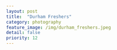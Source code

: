 ```yaml
---
layout: post
title:  "Durham Freshers"
category: photography
feature_image: /img/durham_freshers.jpeg
detail: false 
priority: 12
---
```

